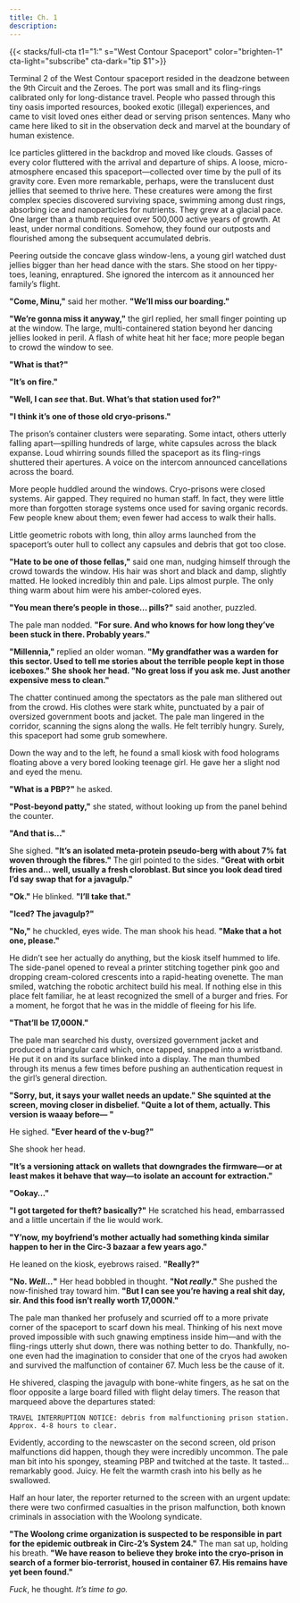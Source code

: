 ```yaml
---
title: Ch. 1
description:
---
```


{{< stacks/full-cta t1="1:" s="West Contour Spaceport" color="brighten-1" cta-light="subscribe" cta-dark="tip $1">}}


Terminal 2 of the West Contour spaceport resided in the deadzone between the 9th Circuit and the Zeroes. The port was small and its fling-rings calibrated only for long-distance travel. People who passed through this tiny oasis imported resources, booked exotic (illegal) experiences, and came to visit loved ones either dead or serving prison sentences. Many who came here liked to sit in the observation deck and marvel at the boundary of human existence. 

Ice particles glittered in the backdrop and moved like clouds. Gasses of every color fluttered with the arrival and departure of ships. A loose, micro-atmosphere encased this spaceport—collected over time by the pull of its gravity core. Even more remarkable, perhaps, were the translucent dust jellies that seemed to thrive here. These creatures were among the first complex species discovered surviving space, swimming among dust rings, absorbing ice and nanoparticles for nutrients. They grew at a glacial pace. One larger than a thumb required over 500,000 active years of growth. At least, under normal conditions. Somehow, they found our outposts and flourished among the subsequent accumulated debris. 

Peering outside the concave glass window-lens, a young girl watched dust jellies bigger than her head dance with the stars. She stood on her tippy-toes, leaning, enraptured. She ignored the intercom as it announced her family’s flight. 

**"Come, Minu,"** said her mother. **"We’ll miss our boarding."**

**"We’re gonna miss it anyway,"** the girl replied, her small finger pointing up at the window. The large, multi-containered station beyond her dancing jellies looked in peril. A flash of white heat hit her face; more people began to crowd the window to see.

**"What is that?"**

**"It’s on fire."**

**"Well, I can *see* that. But. What’s that station used for?"**

**"I think it’s one of those old cryo-prisons."**

The prison’s container clusters were separating. Some intact, others utterly falling apart—spilling hundreds of large, white capsules across the black expanse. Loud whirring sounds filled the spaceport as its fling-rings shuttered their apertures. A voice on the intercom announced cancellations across the board. 

More people huddled around the windows. Cryo-prisons were closed systems. Air gapped. They required no human staff. In fact, they were little more than forgotten storage systems once used for saving organic records. Few people knew about them; even fewer had access to walk their halls. 

Little geometric robots with long, thin alloy arms launched from the spaceport’s outer hull to collect any capsules and debris that got too close. 

**"Hate to be one of those fellas,"** said one man, nudging himself through the crowd towards the window. His hair was short and black and damp, slightly matted. He looked incredibly thin and pale. Lips almost purple. The only thing warm about him were his amber-colored eyes.

**"You mean there’s people in those... pills?"** said another, puzzled. 

The pale man nodded. **"For sure. And who knows for how long they’ve been stuck in there. Probably years."**

**"Millennia,"** replied an older woman. **"My grandfather was a warden for this sector. Used to tell me stories about the terrible people kept in those iceboxes." She shook her head. "No great loss if you ask me. Just another expensive mess to clean."** 

The chatter continued among the spectators as the pale man slithered out from the crowd. His clothes were stark white, punctuated by a pair of oversized government boots and jacket. The pale man lingered in the corridor, scanning the signs along the walls. He felt terribly hungry. Surely, this spaceport had some grub somewhere. 

Down the way and to the left, he found a small kiosk with food holograms floating above a very bored looking teenage girl. He gave her a slight nod and eyed the menu. 

**"What is a PBP?"** he asked.

**"Post-beyond patty,"** she stated, without looking up from the panel behind the counter. 

**"And that is…"**

She sighed. **"It’s an isolated meta-protein pseudo-berg with about 7% fat woven through the fibres."** The girl pointed to the sides. **"Great with orbit fries and… well, usually a fresh cloroblast. But since you look dead tired I’d say swap that for a javagulp."**

**"Ok."** He blinked. **"I’ll take that."**

**"Iced? The javagulp?"**

**"No,"** he chuckled, eyes wide. The man shook his head. **"Make that a hot one, please."**

He didn’t see her actually do anything, but the kiosk itself hummed to life. The side-panel opened to reveal a printer stitching together pink goo and dropping cream-colored crescents into a rapid-heating ovenette. The man smiled, watching the robotic architect build his meal. If nothing else in this place felt familiar, he at least recognized the smell of a burger and fries. For a moment, he forgot that he was in the middle of fleeing for his life. 

**"That’ll be 17,000N."**

The pale man searched his dusty, oversized government jacket and produced a triangular card which, once tapped, snapped into a wristband. He put it on and its surface blinked into a display. The man thumbed through its menus a few times before pushing an authentication request in the girl’s general direction. 

**"Sorry, but, it says your wallet needs an update." She squinted at the screen, moving closer in disbelief. "Quite a lot of them, actually. This version is waaay before— "**

He sighed. **"Ever heard of the v-bug?"**

She shook her head. 

**"It’s a versioning attack on wallets that downgrades the firmware—or at least makes it behave that way—to isolate an account for extraction."**

**"Ookay…"**

**"I got targeted for theft? basically?"** He scratched his head, embarrassed and a little uncertain if the lie would work. 

**"Y’now, my boyfriend’s mother actually had something kinda similar happen to her in the Circ-3 bazaar a few years ago."**

He leaned on the kiosk, eyebrows raised. **"Really?"**

**"No. *Well…*"** Her head bobbled in thought. **"Not *really*."** She pushed the now-finished tray toward him. **"But I can see you’re having a real shit day, sir. And this food isn’t really worth 17,000N."** 

The pale man thanked her profusely and scurried off to a more private corner of the spaceport to scarf down his meal. Thinking of his next move proved impossible with such gnawing emptiness inside him—and with the fling-rings utterly shut down, there was nothing better to do. Thankfully, no-one even had the imagination to consider that one of the cryos had awoken and survived the malfunction of container 67. Much less be the cause of it.

He shivered, clasping the javagulp with bone-white fingers, as he sat on the floor opposite a large board filled with flight delay timers. The reason that marqueed above the departures stated:

 `TRAVEL INTERRUPTION NOTICE: debris from malfunctioning prison station. Approx. 4-8 hours to clear.` 

Evidently, according to the newscaster on the second screen, old prison malfunctions did happen, though they were incredibly uncommon. The pale man bit into his spongey, steaming PBP and twitched at the taste. It tasted... remarkably good. Juicy. He felt the warmth crash into his belly as he swallowed. 

Half an hour later, the reporter returned to the screen with an urgent update: there were two confirmed casualties in the prison malfunction, both known criminals in association with the Woolong syndicate. 

**"The Woolong crime organization is suspected to be responsible in part for the epidemic outbreak in Circ-2’s System 24."** The man sat up, holding his breath. **"We have reason to believe they broke into the cryo-prison in search of a former bio-terrorist, housed in container 67. His remains have yet been found."**

*Fuck*, he thought. *It’s time to go.*
